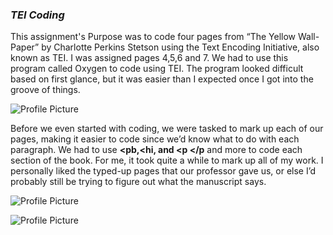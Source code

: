 ### _TEI Coding_


This assignment's Purpose was  to code four pages from “The Yellow Wall-Paper” by Charlotte Perkins Stetson using the Text Encoding Initiative, also known as TEI.
I was assigned pages 4,5,6 and 7. We had to use this program called Oxygen to code using TEI. 
The program looked difficult based on first glance, but it was easier than I expected once I got into the groove of things. 

![Profile Picture](https://2024Pekala.github.io/Alexander-Pekala/images/Code.png)


Before we even started with coding, we were tasked to mark up each of our pages, making it easier to code since we’d know what to do with each paragraph.
We had to use **<pb,<hi, and <p </p**  and more to code each section of the book.
For me, it took quite a while to mark up all of my work. I personally liked the typed-up pages that our professor gave us, or else I’d probably still be trying to figure out what the manuscript says. 


![Profile Picture](https://2024Pekala.github.io/Alexander-Pekala/images/TEI-On-Paper.png)








![Profile Picture](https://2024Pekala.github.io/Alexander-Pekala/images/Twitter-Code.png)
